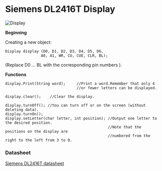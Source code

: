 # Siemens DL2416T Display

![Display](http://www.decadecounter.com/vta/pic/dl2416t.jpg)

**Beginning**

Creating a new object:
```
Display display (D0, D1, D2, D3, D4, D5, D6, 
                A0, A1, WR, CU, CUE, CLR, BL);
```

(Replace D0 ... BL with the corresponding pin numbers ).

**Functions**

```
display.Print(String word);     //Print a word.Remember that only 4 
                                //or fewer letters can be displayed.

display.clear();    //Clear the display.

display.turnOff(); //You can turn off or on the screen (without deleting data).
display.turnOn();
display.setLetter(char letter, int position); //Output one letter to the desired position.
                                              //Note that the positions on the display are 
                                              //numbered from the right to the left from 3 to 0.
```


### Datasheet

[Siemens DL2416T datasheet](https://www.silicon-ark.co.uk/datasheets/DL2416-display-datasheet-siemens.pdf)







